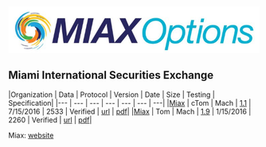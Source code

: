 ![Miax](https://github.com/Open-Markets-Initiative/Directory/blob/master/Logos/Miax.png)


## Miami International Securities Exchange

|Organization | Data | Protocol | Version | Date | Size | Testing | Specification|
|--- | --- | --- | --- | --- | --- | ---|
|[Miax](https://github.com/Open-Markets-Initiative/wireshark-lua/tree/master/Miax "Miami International Securities Exchange Dissectors") | cTom | Mach | [1.1](https://github.com/Open-Markets-Initiative/wireshark-lua/blob/master/Miax/Miax.cTom.Mach.1.1.Script.Dissector.lua "Miami International Securities Exchange 1.1 Script Dissector") | 7/15/2016 | 2533 | Verified | [url](https://www.miaxoptions.com/interface-specifications "Protocol specification") | [pdf](https://github.com/Open-Markets-Initiative/Directory/blob/master/Specifications/Miax/Miax.cTom.Mach.1.1.pdf "Specification manual")|
|[Miax](https://github.com/Open-Markets-Initiative/wireshark-lua/tree/master/Miax "Miami International Securities Exchange Dissectors") | Tom | Mach | [1.9](https://github.com/Open-Markets-Initiative/wireshark-lua/blob/master/Miax/Miax.Tom.Mach.1.9.Script.Dissector.lua "Miami International Securities Exchange 1.9 Script Dissector") | 1/15/2016 | 2260 | Verified | [url](https://www.miaxoptions.com/interface-specifications "Protocol specification") | [pdf](https://github.com/Open-Markets-Initiative/Directory/blob/master/Specifications/Miax/Miax.Tom.Mach.1.9.pdf "Specification manual")|


Miax: [website](https://www.miaxoptions.com/ "Go to Miami International Securities Exchange")

